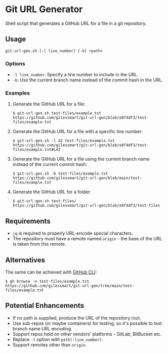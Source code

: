 # Git URL Generator

Shell script that generates a GitHub URL for a file in a git repository.

## Usage

```
git-url-gen.sh [-l line_number] [-b] <path>
```

### Options

- `-l line_number`: Specify a line number to include in the URL.
- `-b`: Use the current branch name instead of the commit hash in the URL.

### Examples

1. Generate the GitHub URL for a file:
   ```
   $ git-url-gen.sh test-files/example.txt
   https://github.com/gilessmart/git-url-gen/blob/e8f4df3/test-files/example.txt
   ```

2. Generate the GitHub URL for a file with a specific line number:
   ```
   $ git-url-gen.sh -l 42 test-files/example.txt
   https://github.com/gilessmart/git-url-gen/blob/e8f4df3/test-files/example.txt#L42
   ```

3. Generate the GitHub URL for a file using the current branch name instead of the current commit hash:
   ```
   $ git-url-gen.sh -b test-files/example.txt
   https://github.com/gilessmart/git-url-gen/blob/main/test-files/example.txt
   ```

4. Generate the GitHub URL for a folder:
   ```
   $ git-url-gen.sh test-files/
   https://github.com/gilessmart/git-url-gen/blob/e8f4df3/test-files
   ```

## Requirements

- `jq` is required to properly URL-encode special characters.
- The repository must have a remote named `origin` - the base of the URL is taken from this remote.

## Alternatives

The same can be achieved with [GitHub CLI](https://cli.github.com/):
```
$ gh browse -n test-files/example.txt
https://github.com/gilessmart/git-url-gen/tree/main/test-files/example.txt
```

## Potential Enhancements

* If no path is supplied, produce the URL of the repository root.
* Use sub-repos (or maybe containers) for testing, so it's possible to test branch name URL encoding.
* Support repos held on other vendors' platforms - GitLab, BitBucket etc.
* Replace `-l` option with `path[:line_number]`.
* Support remotes other than `origin`.
